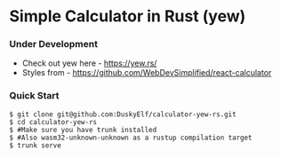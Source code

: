 # Simple Calculator in Rust (yew)

### Under Development
- Check out yew here - https://yew.rs/
- Styles from - https://github.com/WebDevSimplified/react-calculator

### Quick Start
```shell
$ git clone git@github.com:DuskyElf/calculator-yew-rs.git
$ cd calculator-yew-rs
$ #Make sure you have trunk installed
$ #Also wasm32-unknown-unknown as a rustup compilation target
$ trunk serve
```
